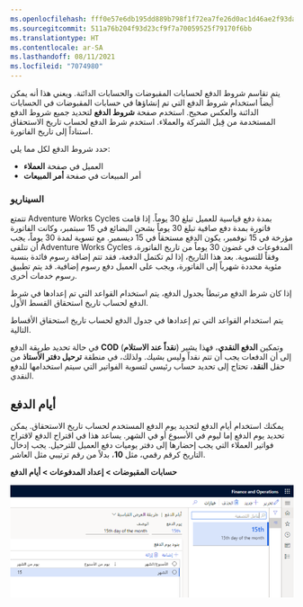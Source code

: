 ```yaml
---
ms.openlocfilehash: fff0e57e6db195dd889b798f1f72ea7fe26d0ac1d46ae2f93da6dcf123b687a0
ms.sourcegitcommit: 511a76b204f93d23cf9f7a70059525f79170f6bb
ms.translationtype: HT
ms.contentlocale: ar-SA
ms.lasthandoff: 08/11/2021
ms.locfileid: "7074980"
---
```

يتم تقاسم شروط الدفع لحسابات المقبوضات والحسابات الدائنة. ويعني هذا أنه يمكن أيضاً استخدام شروط الدفع التي تم إنشاؤها في حسابات المقبوضات في الحسابات الدائنة والعكس صحيح. استخدم صفحة **شروط الدفع** لتحديد جميع شروط الدفع المستخدمة من قِبل الشركة والعملاء. استخدم شرط الدفع لحساب تاريخ الاستحقاق استناداً إلى تاريخ الفاتورة.

حدد شروط الدفع لكل مما يلي:

-   العميل في صفحة **العملاء**
-   أمر المبيعات في صفحة **أمر المبيعات**

### <a name="scenario"></a>السيناريو
تتمتع Adventure Works Cycles بمدة دفع قياسية للعميل تبلغ 30 يوماً. إذا قامت فاتورة بمدة دفع صافية تبلغ 30 يوماً بشحن البضائع في 15 سبتمبر، وكانت الفاتورة مؤرخة في 15 نوفمبر، يكون الدفع مستحقاً في 15 ديسمبر. مع تسوية لمدة 30 يوماً، يجب أن تتلقى Adventure Works Cycles المدفوعات في غضون 30 يوماً من تاريخ الفاتورة، وفقاً للتسوية. بعد هذا التاريخ، إذا لم تكتمل الدفعة، فقد تتم إضافة رسوم فائدة بنسبة مئوية محددة شهرياً إلى الفاتورة، ويجب على العميل دفع رسوم إضافية.
قد يتم تطبيق رسوم خدمات أخرى.

إذا كان شرط الدفع مرتبطاً بجدول الدفع، يتم استخدام القواعد التي تم إعدادها في شرط الدفع لحساب تاريخ استحقاق القسط الأول.

يتم استخدام القواعد التي تم إعدادها في جدول الدفع لحساب تاريخ استحقاق الأقساط التالية.

في حالة تحديد طريقة الدفع **COD** (**نقداً عند الاستلام**) وتمكين **الدفع النقدي**، فهذا يشير إلى أن الدفعات يجب أن تتم نقداً وليس بشيك. ولذلك، في منطقة **ترحيل دفتر الأستاذ** من حقل **النقد**، تحتاج إلى تحديد حساب رئيسي لتسوية الفواتير التي سيتم استخدامها للدفع النقدي.


## <a name="payment-days"></a>أيام الدفع 

يمكنك استخدام أيام الدفع لتحديد يوم الدفع المستخدم لحساب تاريخ الاستحقاق. يمكن تحديد يوم الدفع إما ليوم في الأسبوع أو في الشهر. يساعد هذا في اقتراح الدفع لاقتراح فواتير العملاء التي يجب إحضارها إلى دفتر يوميات دفع العميل للترحيل. يجب إدخال التاريخ كرقم رقمي، مثل **10**، بدلاً من رقم ترتيبي مثل العاشر.

**حسابات المقبوضات > إعداد المدفوعات > أيام الدفع**

![لقطة شاشة لصفحة أيام الدفع في Finance and Operations.](../media/payment-days.png) 


